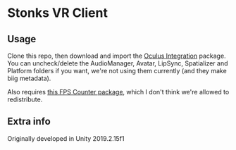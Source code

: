 # Stonks VR Client


## Usage
Clone this repo, then download and import the [Oculus Integration](https://assetstore.unity.com/packages/tools/integration/oculus-integration-82022) package. You can uncheck/delete the AudioManager, Avatar, LipSync, Spatializer and Platform folders if you want, we're not using them currently (and they make biig metadata).

Also requires [this FPS Counter package](https://assetstore.unity.com/packages/tools/gui/graphy-ultimate-fps-counter-stats-monitor-debugger-105778), which I don't think we're allowed to redistribute.

## Extra info
Originally developed in Unity 2019.2.15f1
